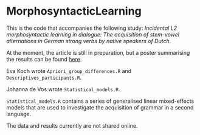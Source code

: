 # MorphosyntacticLearning

This is the code that accompanies the following study: *Incidental L2 morphosyntactic learning in dialogue: The acquisition of stem-vowel alternations in German strong verbs by native speakers of Dutch*.

At the moment, the article is still in preparation, but a poster summarising the results can be found [here](https://www.researchgate.net/publication/325334910_Incidental_learning_of_L2_morphosyntax_from_spoken_input_during_a_simulated_conversation).

Eva Koch wrote `Apriori_group_differences.R` and `Descriptives_participants.R`.

Johanna de Vos wrote `Statistical_models.R`.

`Statistical_models.R` contains a series of generalised linear mixed-effects models that are used to investigate the acquisition of grammar in a second language.

The data and results currently are not shared online.